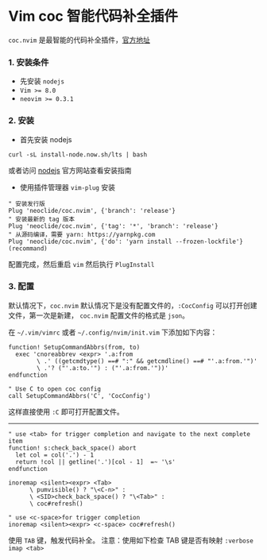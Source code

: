 # Vim coc 智能代码补全插件

`coc.nvim` 是最智能的代码补全插件，[官方地址](https://github.com/neoclide/coc.nvim)

### 1. 安装条件

* 先安装 `nodejs`
* `Vim >= 8.0` 
* `neovim >= 0.3.1` 

### 2. 安装

* 首先安装 nodejs
```vim
curl -sL install-node.now.sh/lts | bash
```

或者访问 [nodejs](https://nodejs.org/) 官方网站查看安装指南

* 使用插件管理器 `vim-plug` 安装

```vim
" 安装发行版
Plug 'neoclide/coc.nvim', {'branch': 'release'}
" 安装最新的 tag 版本
Plug 'neoclide/coc.nvim', {'tag': '*', 'branch': 'release'}
" 从源码编译，需要 yarn: https://yarnpkg.com
Plug 'neoclide/coc.nvim', {'do': 'yarn install --frozen-lockfile'} (recommand)
```

配置完成，然后重启 `vim` 然后执行 `PlugInstall`


### 3. 配置

默认情况下，`coc.nvim` 默认情况下是没有配置文件的，`:CocConfig` 可以打开创建文件，第一次是新建，
`coc.nvim` 配置文件的格式是 `json`。

在 `~/.vim/vimrc` 或者 `~/.config/nvim/init.vim` 下添加如下内容：

```vim
function! SetupCommandAbbrs(from, to)
  exec 'cnoreabbrev <expr> '.a:from
        \ .' ((getcmdtype() ==# ":" && getcmdline() ==# "'.a:from.'")'
        \ .'? ("'.a:to.'") : ("'.a:from.'"))'
endfunction

" Use C to open coc config
call SetupCommandAbbrs('C', 'CocConfig')
```

这样直接使用 `:C` 即可打开配置文件。

---

```vim
" use <tab> for trigger completion and navigate to the next complete item
function! s:check_back_space() abort
  let col = col('.') - 1
  return !col || getline('.')[col - 1]  =~ '\s'
endfunction

inoremap <silent><expr> <Tab>
      \ pumvisible() ? "\<C-n>" :
      \ <SID>check_back_space() ? "\<Tab>" :
      \ coc#refresh()

" use <c-space>for trigger completion
inoremap <silent><expr> <c-space> coc#refresh()
```

使用 `TAB` 键，触发代码补全。
注意：使用如下检查 TAB 键是否有映射 `:verbose imap <tab>`
